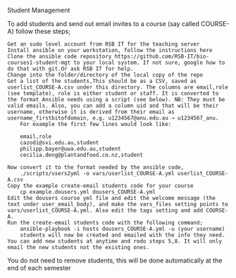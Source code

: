 Student Management

To add students and send out email invites to a course (say called COURSE-A) follow these steps;

    Get an sudo level account from RSB IT for the teaching server
    Install ansible on your workstation, follow the instructions here
    Clone the ansible code repository https://github.com/RSB-IT/bio-courses1-student-mgt to your local system. If not sure, google how to do that with git.Or ask RSB IT for help.
    Change into the folder/directory of the local copy of the repo
    Get a list of the students,This should be as a CSV, saved as userlist_COURSE-A.csv under this directory. The columns are email,role (see template), role is either student or staff. It is converted to the format Ansible needs using a script (see below). NB: They must be valid emails. Also, you can add a column uid and that will be their username, otherwise it is derived from their email as username_firstbitofdomain, e.g. u1234567@anu.edu.au → u1234567_anu.
        For example the first few lines would look like:

        email,role
        cazodi@svi.edu.au,student
        philipp.bayer@uwa.edu.au,student
        cecilia.deng@plantandfood.co.nz,student

    Now convert it to the format needed by the ansible code,
        ./scripts/users2yml -o vars/userlist_COURSE-A.yml userlist_COURSE-A.csv
    Copy the example create-email students code for your course
        cp example.dousers.yml dousers_COURSE-A.yml
    Edit the dousers course yml file and edit the welcome message (the text under user_email_body), and make the vars_files setting points to vars/userlist_COURSE-A.yml. Also edit the tags setting and add COURSE-A.
    Run the create-email students code with the following command;
        ansible-playbook -i hosts dousers_COURSE-A.yml -u (your username)
        students will now be created and emailed with the info they need. You can add new students at anytime and redo steps 5,8. It will only email the new students not the existing ones.

You do not need to remove students, this will be done automatically at the end of each semester
